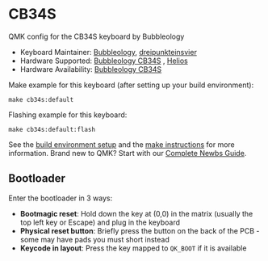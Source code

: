 # CB34S

QMK config for the CB34S keyboard by Bubbleology

* Keyboard Maintainer: [Bubbleology](https://github.com/bubbleology), [dreipunkteinsvier](https://github.com/dreipunkteinsvier)
* Hardware Supported: [Bubbleology CB34S](https://github.com/bubbleology/CB34S) , [Helios](https://keeb.supply/products/0xcb-helios)
* Hardware Availability: [Bubbleology CB34S](https://github.com/bubbleology/CB34S)

Make example for this keyboard (after setting up your build environment):

    make cb34s:default

Flashing example for this keyboard:

    make cb34s:default:flash

See the [build environment setup](https://docs.qmk.fm/#/getting_started_build_tools) and the [make instructions](https://docs.qmk.fm/#/getting_started_make_guide) for more information. Brand new to QMK? Start with our [Complete Newbs Guide](https://docs.qmk.fm/#/newbs).

## Bootloader

Enter the bootloader in 3 ways:

* **Bootmagic reset**: Hold down the key at (0,0) in the matrix (usually the top left key or Escape) and plug in the keyboard
* **Physical reset button**: Briefly press the button on the back of the PCB - some may have pads you must short instead
* **Keycode in layout**: Press the key mapped to `QK_BOOT` if it is available
